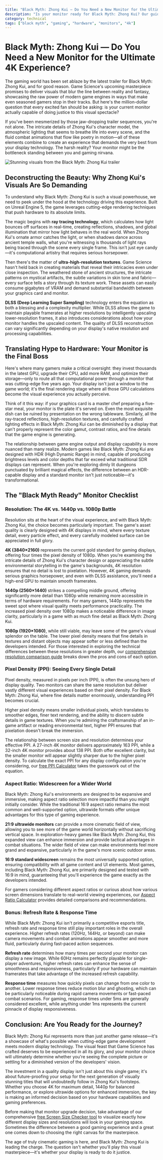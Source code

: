 ```yaml
---
title: "Black Myth: Zhong Kui — Do You Need a New Monitor for the Ultimate 4K Experience?"
description: "Is your monitor ready for Black Myth: Zhong Kui? Our guide breaks down the PC specs and display technology you need for the ultimate 4K gaming experience."
category: technical
tags: ["black myth", "gaming", "hardware", "monitors", "4k"]
---
```


# Black Myth: Zhong Kui — Do You Need a New Monitor for the Ultimate 4K Experience?

The gaming world has been set ablaze by the latest trailer for Black Myth: Zhong Kui, and for good reason. Game Science's upcoming masterpiece promises to deliver visuals that blur the line between reality and fantasy, showcasing the raw power of modern game engines in ways that make even seasoned gamers stop in their tracks. But here's the million-dollar question that every excited fan should be asking: is your current monitor actually capable of doing justice to this visual spectacle?

If you've been mesmerized by those jaw-dropping trailer sequences, you're not alone. The intricate details of Zhong Kui's character model, the atmospheric lighting that seems to breathe life into every scene, and the fluid combat animations that flow like poetry in motion—all of these elements combine to create an experience that demands the very best from your display technology. The harsh reality? Your monitor might be the bottleneck standing between you and gaming nirvana.

![Stunning visuals from the Black Myth: Zhong Kui trailer](../images/black-myth-zhongkui-visuals.png)

## Deconstructing the Beauty: Why Zhong Kui's Visuals Are So Demanding

To understand why Black Myth: Zhong Kui is such a visual powerhouse, we need to peek under the hood at the technology driving this experience. Built on Unreal Engine 5, the game leverages cutting-edge rendering techniques that push hardware to its absolute limits.

The magic begins with **ray tracing technology**, which calculates how light bounces off surfaces in real-time, creating reflections, shadows, and global illumination that mirror how light behaves in the real world. When Zhong Kui's ornate armor catches the light, or when shadows dance across ancient temple walls, what you're witnessing is thousands of light rays being traced through the scene every single frame. This isn't just eye candy—it's computational artistry that requires serious horsepower.

Then there's the matter of **ultra-high-resolution textures**. Game Science hasn't held back in creating materials that reveal their intricacies even under close inspection. The weathered stone of ancient structures, the intricate patterns on mystical artifacts, the subtle variations in skin tone and fabric—every surface tells a story through its texture work. These assets can easily consume gigabytes of VRAM and demand substantial bandwidth between your graphics card and monitor.

**DLSS (Deep Learning Super Sampling)** technology enters the equation as both a blessing and a complexity multiplier. While DLSS allows the game to maintain playable framerates at higher resolutions by intelligently upscaling lower-resolution frames, it also introduces considerations about how your monitor handles the upscaled content. The quality of DLSS reconstruction can vary significantly depending on your display's native resolution and processing capabilities.

## Translating Hype to Hardware: Your Monitor is the Final Boss

Here's where many gamers make a critical oversight: they invest thousands in the latest GPU, upgrade their CPU, add more RAM, and optimize their storage—only to route all that computational power through a monitor that was cutting-edge five years ago. Your display isn't just a window to the game world; it's the final rendering stage where all those GPU calculations become the visual experience you actually perceive.

Think of it this way: if your graphics card is a master chef preparing a five-star meal, your monitor is the plate it's served on. Even the most exquisite dish can be ruined by presentation on the wrong tableware. Similarly, all the ray-traced reflections, high-resolution textures, and carefully crafted lighting effects in Black Myth: Zhong Kui can be diminished by a display that can't properly represent the color gamut, contrast ratios, and fine details that the game engine is generating.

The relationship between game engine output and display capability is more nuanced than many realize. Modern games like Black Myth: Zhong Kui are designed with HDR (High Dynamic Range) in mind, capable of producing brightness levels and color depths that far exceed what traditional SDR displays can represent. When you're exploring dimly lit dungeons punctuated by brilliant magical effects, the difference between an HDR-capable display and a standard monitor isn't just noticeable—it's transformational.

## The "Black Myth Ready" Monitor Checklist

### Resolution: The 4K vs. 1440p vs. 1080p Battle

Resolution sits at the heart of the visual experience, and with Black Myth: Zhong Kui, the choice becomes particularly important. The game's asset quality is clearly designed with 4K displays in mind, where every texture detail, every particle effect, and every carefully modeled surface can be appreciated in full glory.

**4K (3840×2160)** represents the current gold standard for gaming displays, offering four times the pixel density of 1080p. When you're examining the intricate details of Zhong Kui's character design or appreciating the subtle environmental storytelling in the game's backgrounds, 4K resolution ensures that no detail is lost to pixelation. However, 4K gaming demands serious graphics horsepower, and even with DLSS assistance, you'll need a high-end GPU to maintain smooth framerates.

**1440p (2560×1440)** strikes a compelling middle ground, offering significantly more detail than 1080p while remaining more accessible in terms of hardware requirements. For many gamers, 1440p represents the sweet spot where visual quality meets performance practicality. The increased pixel density over 1080p makes a noticeable difference in image clarity, particularly in a game with as much fine detail as Black Myth: Zhong Kui.

**1080p (1920×1080)**, while still viable, may leave some of the game's visual splendor on the table. The lower pixel density means that fine details in textures and distant objects may appear softer or less defined than the developers intended. For those interested in exploring the technical differences between these resolutions in greater depth, our [comprehensive resolution comparison guide](https://screensizechecker.com/en/blog/your-future-4k-vs-1080p-article-url) breaks down the pros and cons of each option.

### Pixel Density (PPI): Seeing Every Single Detail

Pixel density, measured in pixels per inch (PPI), is often the unsung hero of display quality. Two monitors can share the same resolution but deliver vastly different visual experiences based on their pixel density. For Black Myth: Zhong Kui, where fine details matter enormously, understanding PPI becomes crucial.

Higher pixel density means smaller individual pixels, which translates to smoother edges, finer text rendering, and the ability to discern subtle details in game textures. When you're admiring the craftsmanship of an in-game artifact or reading environmental text, higher PPI ensures that pixelation doesn't break the immersion.

The relationship between screen size and resolution determines your effective PPI. A 27-inch 4K monitor delivers approximately 163 PPI, while a 32-inch 4K monitor provides about 138 PPI. Both offer excellent clarity, but the smaller monitor will appear slightly sharper due to the higher pixel density. To calculate the exact PPI for any display configuration you're considering, our [free PPI Calculator](https://screensizechecker.com/en/devices/ppi-calculator) takes the guesswork out of the equation.

### Aspect Ratio: Widescreen for a Wider World

Black Myth: Zhong Kui's environments are designed to be expansive and immersive, making aspect ratio selection more impactful than you might initially consider. While the traditional 16:9 aspect ratio remains the most common and well-supported option, ultrawide formats offer unique advantages for this type of gaming experience.

**21:9 ultrawide monitors** can provide a more cinematic field of view, allowing you to see more of the game world horizontally without sacrificing vertical space. In exploration-heavy games like Black Myth: Zhong Kui, this expanded view can enhance immersion and provide tactical advantages in combat situations. The wider field of view can make environments feel more grand and expansive, particularly in the game's more scenic outdoor areas.

**16:9 standard widescreen** remains the most universally supported option, ensuring compatibility with all game content and UI elements. Most games, including Black Myth: Zhong Kui, are primarily designed and tested with 16:9 in mind, guaranteeing that you'll experience the game exactly as the developers intended.

For gamers considering different aspect ratios or curious about how various screen dimensions translate to real-world viewing experiences, our [Aspect Ratio Calculator](https://screensizechecker.com/en/devices/aspect-ratio-calculator) provides detailed comparisons and recommendations.

### Bonus: Refresh Rate & Response Time

While Black Myth: Zhong Kui isn't primarily a competitive esports title, refresh rate and response time still play important roles in the overall experience. Higher refresh rates (120Hz, 144Hz, or beyond) can make camera movements and combat animations appear smoother and more fluid, particularly during fast-paced action sequences.

**Refresh rate** determines how many times per second your monitor can display a new image. While 60Hz remains perfectly playable for single-player adventures, higher refresh rates can enhance the sense of smoothness and responsiveness, particularly if your hardware can maintain framerates that take advantage of the increased refresh capability.

**Response time** measures how quickly pixels can change from one color to another. Lower response times reduce motion blur and ghosting, which can be particularly noticeable during rapid camera movements or fast-paced combat scenarios. For gaming, response times under 5ms are generally considered excellent, while anything under 1ms represents the current pinnacle of display responsiveness.

## Conclusion: Are You Ready for the Journey?

Black Myth: Zhong Kui represents more than just another game release—it's a showcase of what's possible when cutting-edge game development meets modern display technology. The visual feast that Game Science has crafted deserves to be experienced in all its glory, and your monitor choice will ultimately determine whether you're seeing the complete picture or settling for a diminished version of the developers' vision.

The investment in a quality display isn't just about this single game; it's about future-proofing your setup for the next generation of visually stunning titles that will undoubtedly follow in Zhong Kui's footsteps. Whether you choose 4K for maximum detail, 1440p for balanced performance, or explore ultrawide options for enhanced immersion, the key is making an informed decision based on your hardware capabilities and gaming preferences.

Before making that monitor upgrade decision, take advantage of our comprehensive [free Screen Size Checker tool](https://screensizechecker.com/) to visualize exactly how different display sizes and resolutions will look in your gaming space. Sometimes the difference between a good gaming experience and a great one comes down to choosing the right canvas for the masterpiece.

The age of truly cinematic gaming is here, and Black Myth: Zhong Kui is leading the charge. The question isn't whether you'll play this visual masterpiece—it's whether your display is ready to do it justice.